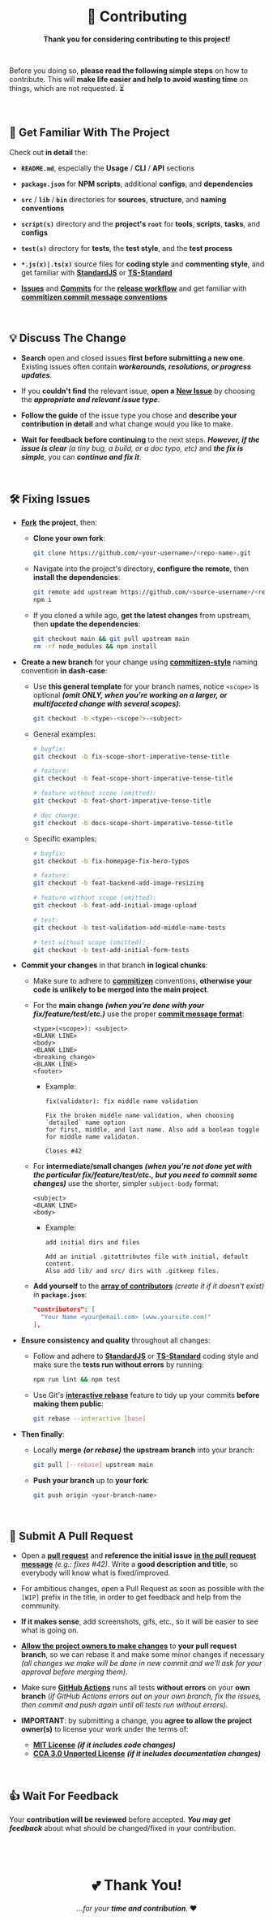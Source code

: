 <h1 align="center">
  🍻 Contributing
</h1>

<p align="center">
  <b>Thank you for considering contributing to this project!</b>
</p>

<br/>

Before you doing so, **please read the following simple steps** on how to contribute. This will **make life easier and help to avoid wasting time** on things, which are not requested. ⏳

<br/>

## 📑	Get Familiar With The Project

Check out **in detail** the:

 - **`README.md`**, especially the **Usage** / **CLI** / **API** sections
 
 - **`package.json`** for **NPM scripts**, additional **configs**, and **dependencies**
 
 - **`src`** / **`lib`** / **`bin`** directories for **sources**, **structure**, and **naming conventions**

 - **`script(s)`** directory and the **project's `root`** for **tools**, **scripts**, **tasks**, and **configs**

 - **`test(s)`** directory for **tests**, the **test style**, and the **test process**

 - **`*.js(x)|.ts(x)`** source files for **coding style** and **commenting style**, and get familiar with [**StandardJS**][url-code-style-js] or [**TS-Standard**][url-code-style-ts]

  - [**Issues**][url-issues] and [**Commits**][url-commits] for the [**release workflow**][url-release] and get familiar with [**commitizen commit message conventions**][url-commit-style]
  
<br/>

## 💡	Discuss The Change

 - **Search** open and closed issues **first before submitting a new one**. Existing issues often contain ***workarounds, resolutions, or progress updates***.

 - If you **couldn't find** the relevant issue, **open a** [**New Issue**][url-new-issue] by choosing the ***appropriate and relevant issue type***.
 
 - **Follow the guide** of the issue type you chose and **describe your contribution in detail** and what change would you like to make.

 - **Wait for feedback before continuing** to the next steps. ***However, if the issue is clear*** *(a tiny bug, a build, or a doc typo, etc)* and ***the fix is simple***, you can ***continue and fix it***.

<br/>

## 🛠️ Fixing Issues

 - [**Fork**][url-help-fork] **the project**, then:
 
   - **Clone your own fork**:

     ```bash
     git clone https://github.com/<your-username>/<repo-name>.git
     ```

   - Navigate into the project's directory, **configure the remote**, then **install the dependencies**:

     ```bash
     git remote add upstream https://github.com/<source-username>/<repo-name>.git     
     npm i
     ```     

   - If you cloned a while ago, **get the latest changes** from upstream, then **update the dependencies**:

     ```bash
     git checkout main && git pull upstream main
     rm -rf node_modules && npm install
     ``` 
 
 - **Create a new branch** for your change using [**commitizen-style**][url-commit-style] naming convention **in dash-case**:

   - Use **this general template** for your branch names, notice `<scope>` is optional ***(omit ONLY, when you're working on a larger, or multifaceted change with several scopes)***:

     ```bash
     git checkout -b <type>-<scope?>-<subject>
     ```

   - General examples:

     ```bash
     # bugfix:
     git checkout -b fix-scope-short-imperative-tense-title

     # feature:
     git checkout -b feat-scope-short-imperative-tense-title

     # feature without scope (omitted):
     git checkout -b feat-short-imperative-tense-title

     # doc change:
     git checkout -b docs-scope-short-imperative-tense-title
     ```

   - Specific examples:

     ```bash
     # bugfix:
     git checkout -b fix-homepage-fix-hero-typos     

     # feature:
     git checkout -b feat-backend-add-image-resizing

     # feature without scope (omitted):
     git checkout -b feat-add-initial-image-upload

     # test:
     git checkout -b test-validation-add-middle-name-tests
     
     # test without scope (omitted):
     git checkout -b test-add-initial-form-tests
     ```
 
 - **Commit your changes** in that branch **in logical chunks**:
 
   - Make sure to adhere to [**commitizen**][url-commit-style] conventions, **otherwise your code is unlikely to be merged into the main project**.

   - For the **main change** ***(when you're done with your fix/feature/test/etc.)*** use the proper [**commit message format**][url-commit-format]:

     ```
     <type>(<scope>): <subject>
     <BLANK LINE>
     <body>
     <BLANK LINE>
     <breaking change>
     <BLANK LINE>
     <footer>
     ```

     - Example:

       ```
       fix(validator): fix middle name validation
 
       Fix the broken middle name validation, when choosing `detailed` name option
       for first, middle, and last name. Also add a boolean toggle for middle name validaton.
 
       Closes #42
       ```

   - For **intermediate/small changes** ***(when you're not done yet with the particular fix/feature/test/etc., but you need to commit some changes)*** use the shorter, simpler `subject-body` format:

     ```
     <subject>
     <BLANK LINE>
     <body>
     ```

     - Example:

       ```
       add initial dirs and files
  
       Add an initial .gitattributes file with initial, default content.
       Also add lib/ and src/ dirs with .gitkeep files.
       ```

   - **Add yourself** to the [**array of contributors**][url-npm-contrib-doc] *(create it if it doesn't exist)* in **`package.json`**:
   
     ```json   
     "contributors": [
       "Your Name <your@email.com> (www.yoursite.com)"
     ],  
     ```

 - **Ensure consistency and quality** throughout all changes:

   - Follow and adhere to [**StandardJS**][url-code-style-js] or [**TS-Standard**][url-code-style-ts] coding style and make sure the **tests run without errors** by running:

     ```bash
     npm run lint && npm test
     ```

   - Use Git's [**interactive rebase**][url-rebase] feature to tidy up your commits **before making them public**:

     ```bash
     git rebase --interactive [base]
     ```
   
 - **Then finally**:

   - Locally **merge** ***(or rebase)*** **the upstream branch** into your branch:

     ```bash
     git pull [--rebase] upstream main
     ```

   - **Push your branch** up to **your fork**:

     ```bash
     git push origin <your-branch-name>
     ```

<br/>

## 🏁 Submit A Pull Request

 - Open a [**pull request**][url-pull-req] and **reference the initial issue** [**in the pull request message**][url-pull-req-help] *(e.g.: fixes #42)*. Write a **good description and title**, so everybody will know what is fixed/improved.

 - For ambitious changes, open a Pull Request as soon as possible with the `[WIP]` prefix in the title, in order to get feedback and help from the community. 
 
 - **If it makes sense**, add screenshots, gifs, etc., so it will be easier to see what is going on.
 
 - [**Allow the project owners to make changes**][url-pull-req-edit] to **your pull request branch**, so we can rebase it and make some minor changes if necessary *(all changes we make will be done in new commit and we'll ask for your approval before merging them)*.

 - Make sure [**GitHub Actions**][url-ci] runs all tests **without errors** on your **own branch** (*if GitHub Actions errors out on your own branch, fix the issues, then commit and push again until all tests run without errors)*.

 - **IMPORTANT**: by submitting a change, you **agree to allow the project owner(s)** to license your work under the terms of:
 
   - [**MIT License**][url-license-mit] ***(if it includes code changes)***
   - [**CCA 3.0 Unported License**][url-license-cca] ***(if it includes documentation changes)***

<br/>

## 👍 Wait For Feedback

Your **contribution will be reviewed** before accepted. ***You may get feedback*** about what should be changed/fixed in your contribution.

<br/>
<br/>

<h1 align="center">
  💕 Thank You!
</h1>

<p align="center">
  <i>...for your</i> <b><i>time and contribution</i></b>. ❤️
</p>

<!--- References =============================================================================== -->

<!--- Badges -->
[badge-code]:    https://img.shields.io/badge/style-standard-f1d300.svg?style=flat-square&logo=javascript
[badge-commit]:  https://img.shields.io/badge/commit-commitizen-fe7d37.svg?style=flat-square&logo=git
[badge-release]: https://img.shields.io/badge/&#11091;%20release-semantic--release-e10079.svg?style=flat-square
[badge-ci]:      https://img.shields.io/badge/build-passing-brightgreen

<!--- URLs -->
[url-commits]:       https://github.com/intradoc/intradoc/commits
[url-issues]:        https://github.com/intradoc/intradoc/issues
[url-new-issue]:     https://github.com/intradoc/intradoc/issues/new/choose
[url-commit-style]:  https://github.com/semantic-release/semantic-release/blob/master/CONTRIBUTING.md#commit-message-guidelines
[url-commit-format]: https://github.com/semantic-release/semantic-release/blob/master/CONTRIBUTING.md#commit-message-format  
[url-rebase]:        https://help.github.com/en/github/using-git/about-git-rebase

[url-code-style-js]: https://standardjs.com
[url-code-style-ts]: https://www.npmjs.com/package/ts-standard
[url-commit]:        https://commitizen.github.io/cz-cli
[url-release]:       https://semantic-release.gitbook.io/semantic-release
[url-ci]:            https://github.com/intradoc/intradoc/actions

[url-license-mit]: https://github.com/intradoc/intradoc/blob/main/LICENSE
[url-license-cca]: https://creativecommons.org/licenses/by/3.0

[url-help-fork]: https://help.github.com/en/github/getting-started-with-github/fork-a-repo

[url-bugs]:            https://github.com/intradoc/intradoc/issues
[url-npm-contrib-doc]: https://docs.npmjs.com/files/package.json#people-fields-author-contributors
[url-pull-req]:   https://help.github.com/en/github/collaborating-with-issues-and-pull-requests/creating-a-pull-request#creating-the-pull-request
[url-pull-req-help]:   https://blog.github.com/2013-05-14-closing-issues-via-pull-requests
[url-pull-req-edit]:   https://help.github.com/en/github/collaborating-with-issues-and-pull-requests/allowing-changes-to-a-pull-request-branch-created-from-a-fork
